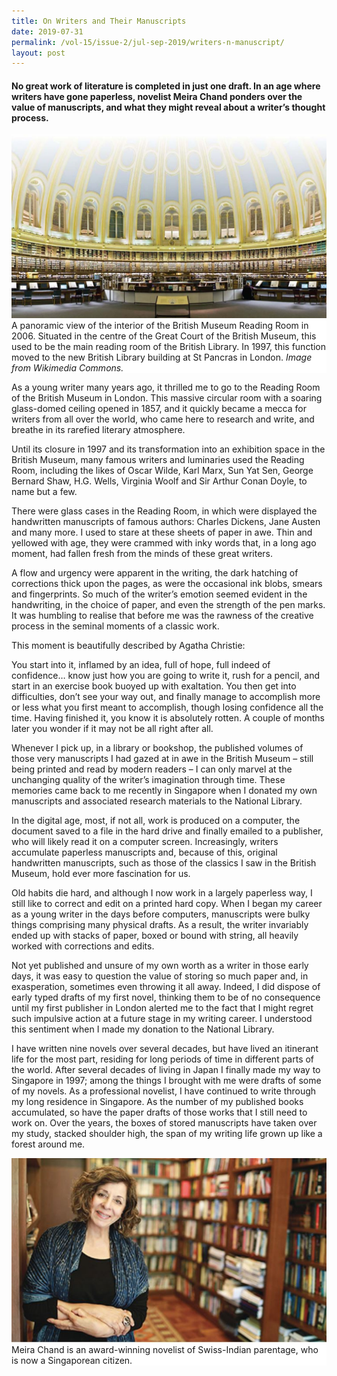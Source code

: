 ```yaml
---
title: On Writers and Their Manuscripts
date: 2019-07-31
permalink: /vol-15/issue-2/jul-sep-2019/writers-n-manuscript/
layout: post
---
```

#### No great work of literature is completed in just one draft. In an age where writers have gone paperless, novelist **Meira Chand** ponders over the value of manuscripts, and what they might reveal about a writer’s thought process.

<img src="/images/Vol-15-issue-2/on-writers-and-manuscripts/Writers1.JPG">
<div style="background-color: white;">A panoramic view of the interior of the British Museum Reading Room in 2006. Situated in the centre of the Great Court of the British Museum, this used to be the main reading room of the British Library. In 1997, this function moved to the new British Library building at St Pancras in London. <i>Image from Wikimedia Commons.</i></div>

As a young writer many years ago, it thrilled me to go to the Reading Room of the British Museum in London. This massive circular room with a soaring glass-domed ceiling opened in 1857, and it quickly became a mecca for writers from all over the world, who came here to research and write, and breathe in its rarefied literary atmosphere.

Until its closure in 1997 and its transformation into an exhibition space in the British Museum, many famous writers and luminaries used the Reading Room, including the likes of Oscar Wilde, Karl Marx, Sun Yat Sen, George Bernard Shaw, H.G. Wells, Virginia Woolf and Sir Arthur Conan Doyle, to name but a few.

There were glass cases in the Reading Room, in which were displayed the handwritten manuscripts of famous authors: Charles Dickens, Jane Austen and many more. I used to stare at these sheets of paper in awe. Thin and yellowed with age, they were crammed with inky words that, in a long ago moment, had fallen fresh from the minds of these great writers.

A flow and urgency were apparent in the writing, the dark hatching of corrections thick upon the pages, as were the occasional ink blobs, smears and fingerprints. So much of the writer’s emotion seemed evident in the handwriting, in the choice of paper, and even the strength of the pen marks. It was humbling to realise that before me was the rawness of the creative process in the seminal moments of a classic work.

This moment is beautifully described by Agatha Christie:

You start into it, inflamed by an idea, full of hope, full     indeed of confidence… know just how you are going to   write it, rush for a pencil, and start in an exercise book buoyed up with exaltation. You then get into difficulties, don’t see your way out, and finally manage to accomplish more or less what you first meant to accomplish, though losing confidence all the time. Having finished it, you know it is absolutely rotten. A couple of months later you wonder if it may not be all right after all.

Whenever I pick up, in a library or bookshop, the published volumes of those very manuscripts I had gazed at in awe in the British Museum – still being printed and read by modern readers – I can only marvel at the unchanging quality of the writer’s imagination through time. These memories came back to me recently in Singapore when I donated my own manuscripts and associated research materials to the National Library.

In the digital age, most, if not all, work is produced on a computer, the document saved to a file in the hard drive and finally emailed to a publisher, who will likely read it on a computer screen. Increasingly, writers accumulate paperless manuscripts and, because of this, original handwritten manuscripts, such as those of the classics I saw in the British Museum, hold ever more fascination for us.

Old habits die hard, and although I now work in a largely paperless way, I still like to correct and edit on a printed hard copy. When I began my career as a young writer in the days before computers, manuscripts were bulky things comprising many physical drafts. As a result, the writer invariably ended up with stacks of paper, boxed or bound with string, all heavily worked with corrections and edits.

Not yet published and unsure of my own worth as a writer in those early days, it was easy to question the value of storing so much paper and, in exasperation, sometimes even throwing it all away. Indeed, I did dispose of early typed drafts of my first novel, thinking them to be of no consequence until my first publisher in London alerted me to the fact that I might regret such impulsive action at a future stage in my writing career. I understood this sentiment when I made my donation to the National Library.

I have written nine novels over several decades, but have lived an itinerant life for the most part, residing for long periods of time in different parts of the world. After several decades of living in Japan I finally made my way to Singapore in 1997; among the things I brought with me were drafts of some of my novels. As a professional novelist, I have continued to write through my long residence in Singapore. As the number of my published books accumulated, so have the paper drafts of those works that I still need to work on. Over the years, the boxes of stored manuscripts have taken over my study, stacked shoulder high, the span of my writing life grown up like a forest around me.

<img src="/images/Vol-15-issue-2/on-writers-and-manuscripts/Writers2.JPG">
<div style="background-color: white;">Meira Chand is an award-winning novelist of Swiss-Indian parentage, who is now a Singaporean citizen.</i></div>